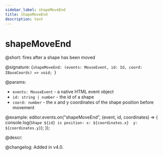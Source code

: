 ```yaml
---
sidebar_label: shapeMoveEnd
title: shapeMoveEnd
description: text
---
```


# shapeMoveEnd

@short: fires after a shape has been moved

@signature: {`shapeMoveEnd: (events: MouseEvent, id: Id, coord: IBaseCoords) => void;
`}

@params:
- `events: MouseEvent` - a native HTML event object
- `id: string | number` - the id of a shape
- `coord: number` - the x and y coordinates of the shape position before movement

@example:
editor.events.on("shapeMoveEnd", (event, id, coordinates) => {
    console.log(`
        Shape ${id} is position:
            x: ${coordinates.x} 
            y: ${coordinates.y}
    `);
});

@descr:

@changelog:
Added in v4.0.
